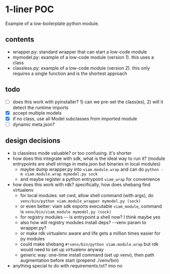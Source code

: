 # 1-liner POC

Example of a low-boilerplate python module.

## contents

- wrapper.py: standard wrapper that can start a low-code module
- mymodel.py: example of a low-code module (version 1). this uses a class
- classless.py: example of a low-code module (version 2). this only requires a single function and is the shortest approach

## todo

- [ ] does this work with pyinstaller? 1) can we pre-set the class(es), 2) will it detect the runtime imports
- [x] accept multiple models
- [x] if no class, use all Model subclasses from imported module
- [ ] dynamic meta.json?

## design decisions

- is classless mode valuable? or too confusing. it's shorter
- how does this integrate with sdk, what is the ideal way to run it? (module entrypoints are shell strings in meta.json but binaries in local modules)
    - maybe dump wrapper.py into `viam.module.wrap` and can do `python -m viam.module.wrap mymodel.py sock`
    - and maybe register a python entrypoint `viam_wrap` for convenience
- how does this work with rdk? specifically, how does shebang find virtualenv
    - for local modules: set cwd, allow shell command (with args), do `venv/bin/python viam.module_wrapper mymodel.py (sock)`
    - or even better: viam sdk exports executable `viam_module`, command is `venv/bin/viam_module mymodel.py (sock)`
    - for registry modules -- is entrypoint a shell now? I think maybe yes
    - also how will registry modules install deps? --venv param to wrapper.py?
    - or make rdk virtualenv aware and life gets a million times easier for py modules
    - could make shebang `#!venv/bin/python viam.module.wrap` but rdk would need to set up virtualenv anyway
    - generic way: one-time install command (set up venv), then path augmentation before start (prepend ./venv/bin)
- anything special to do with requirements.txt? imo no
